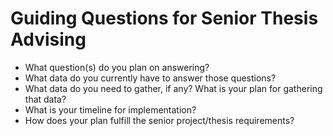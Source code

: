 # Guiding Questions for Senior Thesis Advising

- What question(s) do you plan on answering?
- What data do you currently have to answer those questions?
- What data do you need to gather, if any? What is your plan for gathering that data?
- What is your timeline for implementation?
- How does your plan fulfill the senior project/thesis requirements?